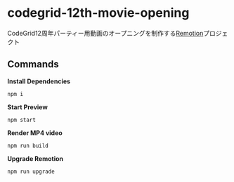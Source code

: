 # codegrid-12th-movie-opening

CodeGrid12周年パーティー用動画のオープニングを制作する[Remotion](https://remotion.dev)プロジェクト

## Commands

**Install Dependencies**

```console
npm i
```

**Start Preview**

```console
npm start
```

**Render MP4 video**

```console
npm run build
```

**Upgrade Remotion**

```console
npm run upgrade
```
